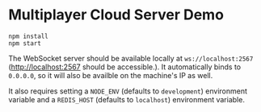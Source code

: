 # Multiplayer Cloud Server Demo

```
npm install
npm start
```

The WebSocket server should be available locally at `ws://localhost:2567` ([http://localhost:2567](http://localhost:2567) should be accessible.).  It automatically binds to `0.0.0.0`, so it will also be availble on the machine's IP as well.

It also requires setting a `NODE_ENV` (defaults to `development`) environment variable and a `REDIS_HOST` (defaults to `localhost`) environment variable.